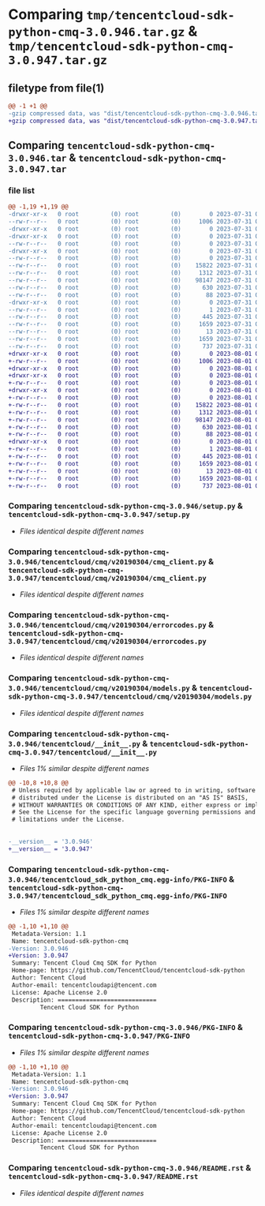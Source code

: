 # Comparing `tmp/tencentcloud-sdk-python-cmq-3.0.946.tar.gz` & `tmp/tencentcloud-sdk-python-cmq-3.0.947.tar.gz`

## filetype from file(1)

```diff
@@ -1 +1 @@
-gzip compressed data, was "dist/tencentcloud-sdk-python-cmq-3.0.946.tar", last modified: Mon Jul 31 00:23:13 2023, max compression
+gzip compressed data, was "dist/tencentcloud-sdk-python-cmq-3.0.947.tar", last modified: Tue Aug  1 00:34:26 2023, max compression
```

## Comparing `tencentcloud-sdk-python-cmq-3.0.946.tar` & `tencentcloud-sdk-python-cmq-3.0.947.tar`

### file list

```diff
@@ -1,19 +1,19 @@
-drwxr-xr-x   0 root         (0) root         (0)        0 2023-07-31 00:23:13.000000 tencentcloud-sdk-python-cmq-3.0.946/
--rw-r--r--   0 root         (0) root         (0)     1006 2023-07-31 00:23:12.000000 tencentcloud-sdk-python-cmq-3.0.946/setup.py
-drwxr-xr-x   0 root         (0) root         (0)        0 2023-07-31 00:23:13.000000 tencentcloud-sdk-python-cmq-3.0.946/tencentcloud/
-drwxr-xr-x   0 root         (0) root         (0)        0 2023-07-31 00:23:13.000000 tencentcloud-sdk-python-cmq-3.0.946/tencentcloud/cmq/
--rw-r--r--   0 root         (0) root         (0)        0 2023-07-31 00:23:12.000000 tencentcloud-sdk-python-cmq-3.0.946/tencentcloud/cmq/__init__.py
-drwxr-xr-x   0 root         (0) root         (0)        0 2023-07-31 00:23:13.000000 tencentcloud-sdk-python-cmq-3.0.946/tencentcloud/cmq/v20190304/
--rw-r--r--   0 root         (0) root         (0)        0 2023-07-31 00:23:12.000000 tencentcloud-sdk-python-cmq-3.0.946/tencentcloud/cmq/v20190304/__init__.py
--rw-r--r--   0 root         (0) root         (0)    15822 2023-07-31 00:23:12.000000 tencentcloud-sdk-python-cmq-3.0.946/tencentcloud/cmq/v20190304/cmq_client.py
--rw-r--r--   0 root         (0) root         (0)     1312 2023-07-31 00:23:12.000000 tencentcloud-sdk-python-cmq-3.0.946/tencentcloud/cmq/v20190304/errorcodes.py
--rw-r--r--   0 root         (0) root         (0)    98147 2023-07-31 00:23:12.000000 tencentcloud-sdk-python-cmq-3.0.946/tencentcloud/cmq/v20190304/models.py
--rw-r--r--   0 root         (0) root         (0)      630 2023-07-31 00:23:12.000000 tencentcloud-sdk-python-cmq-3.0.946/tencentcloud/__init__.py
--rw-r--r--   0 root         (0) root         (0)       88 2023-07-31 00:23:13.000000 tencentcloud-sdk-python-cmq-3.0.946/setup.cfg
-drwxr-xr-x   0 root         (0) root         (0)        0 2023-07-31 00:23:13.000000 tencentcloud-sdk-python-cmq-3.0.946/tencentcloud_sdk_python_cmq.egg-info/
--rw-r--r--   0 root         (0) root         (0)        1 2023-07-31 00:23:13.000000 tencentcloud-sdk-python-cmq-3.0.946/tencentcloud_sdk_python_cmq.egg-info/dependency_links.txt
--rw-r--r--   0 root         (0) root         (0)      445 2023-07-31 00:23:13.000000 tencentcloud-sdk-python-cmq-3.0.946/tencentcloud_sdk_python_cmq.egg-info/SOURCES.txt
--rw-r--r--   0 root         (0) root         (0)     1659 2023-07-31 00:23:13.000000 tencentcloud-sdk-python-cmq-3.0.946/tencentcloud_sdk_python_cmq.egg-info/PKG-INFO
--rw-r--r--   0 root         (0) root         (0)       13 2023-07-31 00:23:13.000000 tencentcloud-sdk-python-cmq-3.0.946/tencentcloud_sdk_python_cmq.egg-info/top_level.txt
--rw-r--r--   0 root         (0) root         (0)     1659 2023-07-31 00:23:13.000000 tencentcloud-sdk-python-cmq-3.0.946/PKG-INFO
--rw-r--r--   0 root         (0) root         (0)      737 2023-07-31 00:23:12.000000 tencentcloud-sdk-python-cmq-3.0.946/README.rst
+drwxr-xr-x   0 root         (0) root         (0)        0 2023-08-01 00:34:26.000000 tencentcloud-sdk-python-cmq-3.0.947/
+-rw-r--r--   0 root         (0) root         (0)     1006 2023-08-01 00:34:26.000000 tencentcloud-sdk-python-cmq-3.0.947/setup.py
+drwxr-xr-x   0 root         (0) root         (0)        0 2023-08-01 00:34:26.000000 tencentcloud-sdk-python-cmq-3.0.947/tencentcloud/
+drwxr-xr-x   0 root         (0) root         (0)        0 2023-08-01 00:34:26.000000 tencentcloud-sdk-python-cmq-3.0.947/tencentcloud/cmq/
+-rw-r--r--   0 root         (0) root         (0)        0 2023-08-01 00:34:26.000000 tencentcloud-sdk-python-cmq-3.0.947/tencentcloud/cmq/__init__.py
+drwxr-xr-x   0 root         (0) root         (0)        0 2023-08-01 00:34:26.000000 tencentcloud-sdk-python-cmq-3.0.947/tencentcloud/cmq/v20190304/
+-rw-r--r--   0 root         (0) root         (0)        0 2023-08-01 00:34:26.000000 tencentcloud-sdk-python-cmq-3.0.947/tencentcloud/cmq/v20190304/__init__.py
+-rw-r--r--   0 root         (0) root         (0)    15822 2023-08-01 00:34:26.000000 tencentcloud-sdk-python-cmq-3.0.947/tencentcloud/cmq/v20190304/cmq_client.py
+-rw-r--r--   0 root         (0) root         (0)     1312 2023-08-01 00:34:26.000000 tencentcloud-sdk-python-cmq-3.0.947/tencentcloud/cmq/v20190304/errorcodes.py
+-rw-r--r--   0 root         (0) root         (0)    98147 2023-08-01 00:34:26.000000 tencentcloud-sdk-python-cmq-3.0.947/tencentcloud/cmq/v20190304/models.py
+-rw-r--r--   0 root         (0) root         (0)      630 2023-08-01 00:34:26.000000 tencentcloud-sdk-python-cmq-3.0.947/tencentcloud/__init__.py
+-rw-r--r--   0 root         (0) root         (0)       88 2023-08-01 00:34:26.000000 tencentcloud-sdk-python-cmq-3.0.947/setup.cfg
+drwxr-xr-x   0 root         (0) root         (0)        0 2023-08-01 00:34:26.000000 tencentcloud-sdk-python-cmq-3.0.947/tencentcloud_sdk_python_cmq.egg-info/
+-rw-r--r--   0 root         (0) root         (0)        1 2023-08-01 00:34:26.000000 tencentcloud-sdk-python-cmq-3.0.947/tencentcloud_sdk_python_cmq.egg-info/dependency_links.txt
+-rw-r--r--   0 root         (0) root         (0)      445 2023-08-01 00:34:26.000000 tencentcloud-sdk-python-cmq-3.0.947/tencentcloud_sdk_python_cmq.egg-info/SOURCES.txt
+-rw-r--r--   0 root         (0) root         (0)     1659 2023-08-01 00:34:26.000000 tencentcloud-sdk-python-cmq-3.0.947/tencentcloud_sdk_python_cmq.egg-info/PKG-INFO
+-rw-r--r--   0 root         (0) root         (0)       13 2023-08-01 00:34:26.000000 tencentcloud-sdk-python-cmq-3.0.947/tencentcloud_sdk_python_cmq.egg-info/top_level.txt
+-rw-r--r--   0 root         (0) root         (0)     1659 2023-08-01 00:34:26.000000 tencentcloud-sdk-python-cmq-3.0.947/PKG-INFO
+-rw-r--r--   0 root         (0) root         (0)      737 2023-08-01 00:34:26.000000 tencentcloud-sdk-python-cmq-3.0.947/README.rst
```

### Comparing `tencentcloud-sdk-python-cmq-3.0.946/setup.py` & `tencentcloud-sdk-python-cmq-3.0.947/setup.py`

 * *Files identical despite different names*

### Comparing `tencentcloud-sdk-python-cmq-3.0.946/tencentcloud/cmq/v20190304/cmq_client.py` & `tencentcloud-sdk-python-cmq-3.0.947/tencentcloud/cmq/v20190304/cmq_client.py`

 * *Files identical despite different names*

### Comparing `tencentcloud-sdk-python-cmq-3.0.946/tencentcloud/cmq/v20190304/errorcodes.py` & `tencentcloud-sdk-python-cmq-3.0.947/tencentcloud/cmq/v20190304/errorcodes.py`

 * *Files identical despite different names*

### Comparing `tencentcloud-sdk-python-cmq-3.0.946/tencentcloud/cmq/v20190304/models.py` & `tencentcloud-sdk-python-cmq-3.0.947/tencentcloud/cmq/v20190304/models.py`

 * *Files identical despite different names*

### Comparing `tencentcloud-sdk-python-cmq-3.0.946/tencentcloud/__init__.py` & `tencentcloud-sdk-python-cmq-3.0.947/tencentcloud/__init__.py`

 * *Files 1% similar despite different names*

```diff
@@ -10,8 +10,8 @@
 # Unless required by applicable law or agreed to in writing, software
 # distributed under the License is distributed on an "AS IS" BASIS,
 # WITHOUT WARRANTIES OR CONDITIONS OF ANY KIND, either express or implied.
 # See the License for the specific language governing permissions and
 # limitations under the License.
 
 
-__version__ = '3.0.946'
+__version__ = '3.0.947'
```

### Comparing `tencentcloud-sdk-python-cmq-3.0.946/tencentcloud_sdk_python_cmq.egg-info/PKG-INFO` & `tencentcloud-sdk-python-cmq-3.0.947/tencentcloud_sdk_python_cmq.egg-info/PKG-INFO`

 * *Files 1% similar despite different names*

```diff
@@ -1,10 +1,10 @@
 Metadata-Version: 1.1
 Name: tencentcloud-sdk-python-cmq
-Version: 3.0.946
+Version: 3.0.947
 Summary: Tencent Cloud Cmq SDK for Python
 Home-page: https://github.com/TencentCloud/tencentcloud-sdk-python
 Author: Tencent Cloud
 Author-email: tencentcloudapi@tencent.com
 License: Apache License 2.0
 Description: ============================
         Tencent Cloud SDK for Python
```

### Comparing `tencentcloud-sdk-python-cmq-3.0.946/PKG-INFO` & `tencentcloud-sdk-python-cmq-3.0.947/PKG-INFO`

 * *Files 1% similar despite different names*

```diff
@@ -1,10 +1,10 @@
 Metadata-Version: 1.1
 Name: tencentcloud-sdk-python-cmq
-Version: 3.0.946
+Version: 3.0.947
 Summary: Tencent Cloud Cmq SDK for Python
 Home-page: https://github.com/TencentCloud/tencentcloud-sdk-python
 Author: Tencent Cloud
 Author-email: tencentcloudapi@tencent.com
 License: Apache License 2.0
 Description: ============================
         Tencent Cloud SDK for Python
```

### Comparing `tencentcloud-sdk-python-cmq-3.0.946/README.rst` & `tencentcloud-sdk-python-cmq-3.0.947/README.rst`

 * *Files identical despite different names*

